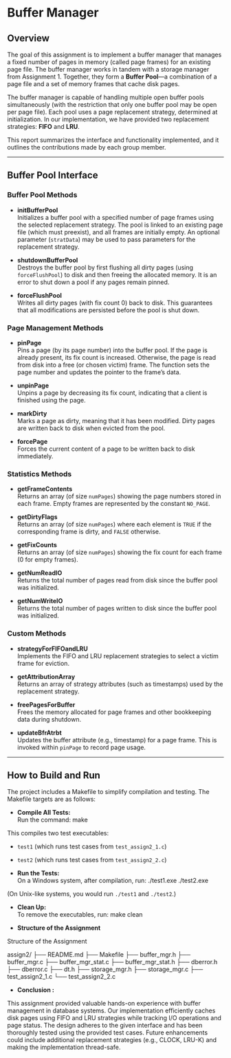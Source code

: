 # Buffer Manager




## Overview

The goal of this assignment is to implement a buffer manager that manages a fixed number of pages in memory (called page frames) for an existing page file. The buffer manager works in tandem with a storage manager from Assignment 1. Together, they form a **Buffer Pool**—a combination of a page file and a set of memory frames that cache disk pages.

The buffer manager is capable of handling multiple open buffer pools simultaneously (with the restriction that only one buffer pool may be open per page file). Each pool uses a page replacement strategy, determined at initialization. In our implementation, we have provided two replacement strategies: **FIFO** and **LRU**.

This report summarizes the interface and functionality implemented, and it outlines the contributions made by each group member.

---

## Buffer Pool Interface

### Buffer Pool Methods

- **initBufferPool**  
  Initializes a buffer pool with a specified number of page frames using the selected replacement strategy. The pool is linked to an existing page file (which must preexist), and all frames are initially empty. An optional parameter (`stratData`) may be used to pass parameters for the replacement strategy.

- **shutdownBufferPool**  
  Destroys the buffer pool by first flushing all dirty pages (using `forceFlushPool`) to disk and then freeing the allocated memory. It is an error to shut down a pool if any pages remain pinned.

- **forceFlushPool**  
  Writes all dirty pages (with fix count 0) back to disk. This guarantees that all modifications are persisted before the pool is shut down.

### Page Management Methods

- **pinPage**  
  Pins a page (by its page number) into the buffer pool. If the page is already present, its fix count is increased. Otherwise, the page is read from disk into a free (or chosen victim) frame. The function sets the page number and updates the pointer to the frame’s data.

- **unpinPage**  
  Unpins a page by decreasing its fix count, indicating that a client is finished using the page.

- **markDirty**  
  Marks a page as dirty, meaning that it has been modified. Dirty pages are written back to disk when evicted from the pool.

- **forcePage**  
  Forces the current content of a page to be written back to disk immediately.

### Statistics Methods

- **getFrameContents**  
  Returns an array (of size `numPages`) showing the page numbers stored in each frame. Empty frames are represented by the constant `NO_PAGE`.

- **getDirtyFlags**  
  Returns an array (of size `numPages`) where each element is `TRUE` if the corresponding frame is dirty, and `FALSE` otherwise.

- **getFixCounts**  
  Returns an array (of size `numPages`) showing the fix count for each frame (0 for empty frames).

- **getNumReadIO**  
  Returns the total number of pages read from disk since the buffer pool was initialized.

- **getNumWriteIO**  
  Returns the total number of pages written to disk since the buffer pool was initialized.

### Custom Methods

- **strategyForFIFOandLRU**  
  Implements the FIFO and LRU replacement strategies to select a victim frame for eviction.

- **getAttributionArray**  
  Returns an array of strategy attributes (such as timestamps) used by the replacement strategy.

- **freePagesForBuffer**  
  Frees the memory allocated for page frames and other bookkeeping data during shutdown.

- **updateBfrAtrbt**  
  Updates the buffer attribute (e.g., timestamp) for a page frame. This is invoked within `pinPage` to record page usage.

---

## How to Build and Run

The project includes a Makefile to simplify compilation and testing. The Makefile targets are as follows:

- **Compile All Tests:**  
   Run the command:
  make

This compiles two test executables:

- `test1` (which runs test cases from `test_assign2_1.c`)
- `test2` (which runs test cases from `test_assign2_2.c`)

- **Run the Tests:**  
  On a Windows system, after compilation, run:
  ./test1.exe ./test2.exe

(On Unix-like systems, you would run `./test1` and `./test2`.)

- **Clean Up:**  
  To remove the executables, run:
  make clean

- **Structure of the Assignment**

Structure of the Assignment

assign2/
├── README.md
├── Makefile
├── buffer_mgr.h
├── buffer_mgr.c
├── buffer_mgr_stat.c
├── buffer_mgr_stat.h
├── dberror.h
├── dberror.c
├── dt.h
├── storage_mgr.h
├── storage_mgr.c
├── test_assign2_1.c
└── test_assign2_2.c

- **Conclusion :**

This assignment provided valuable hands-on experience with buffer management in database systems. Our implementation efficiently caches disk pages using FIFO and LRU strategies while tracking I/O operations and page status. The design adheres to the given interface and has been thoroughly tested using the provided test cases. Future enhancements could include additional replacement strategies (e.g., CLOCK, LRU-K) and making the implementation thread-safe.
